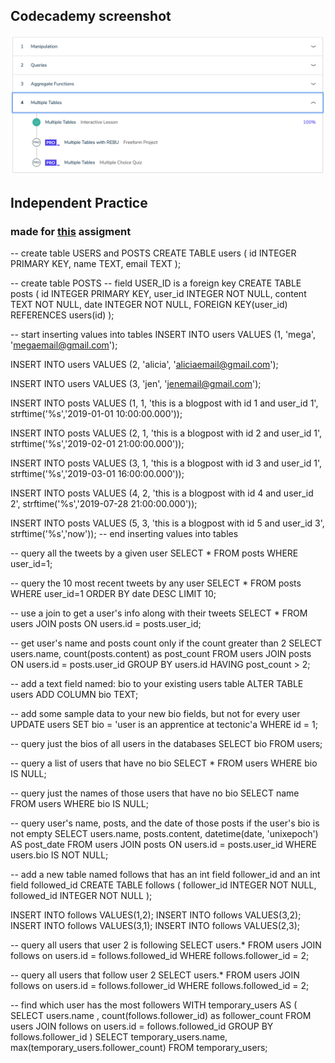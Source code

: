 ## Codecademy screenshot

![screenshot](./Codecademy_SQL_MultipleTable.png)

## Independent Practice

### made for [this](https://github.com/Techtonica/curriculum/blob/master/databases/sql-2.md) assigment

-- create table USERS and POSTS
CREATE TABLE users (
id INTEGER PRIMARY KEY,
name TEXT,
email TEXT
);

-- create table POSTS
-- field USER_ID is a foreign key
CREATE TABLE posts (
id INTEGER PRIMARY KEY,
user_id INTEGER NOT NULL,
content TEXT NOT NULL,
date INTEGER NOT NULL,
FOREIGN KEY(user_id) REFERENCES users(id)
);

-- start inserting values into tables
INSERT INTO users
VALUES (1, 'mega', 'megaemail@gmail.com');

INSERT INTO users
VALUES (2, 'alicia', 'aliciaemail@gmail.com');

INSERT INTO users
VALUES (3, 'jen', 'jenemail@gmail.com');

INSERT INTO posts
VALUES (1, 1, 'this is a blogpost with id 1 and user_id 1', strftime('%s','2019-01-01 10:00:00.000'));

INSERT INTO posts
VALUES (2, 1, 'this is a blogpost with id 2 and user_id 1', strftime('%s','2019-02-01 21:00:00.000'));

INSERT INTO posts
VALUES (3, 1, 'this is a blogpost with id 3 and user_id 1', strftime('%s','2019-03-01 16:00:00.000'));

INSERT INTO posts
VALUES (4, 2, 'this is a blogpost with id 4 and user_id 2', strftime('%s','2019-07-28 21:00:00.000'));

INSERT INTO posts
VALUES (5, 3, 'this is a blogpost with id 5 and user_id 3', strftime('%s','now'));
-- end inserting values into tables

-- query all the tweets by a given user
SELECT * FROM posts WHERE user_id=1;

-- query the 10 most recent tweets by any user
SELECT * 
FROM posts 
WHERE user_id=1
ORDER BY date DESC
LIMIT 10;

-- use a join to get a user's info along with their tweets
SELECT *
FROM users
JOIN posts ON users.id = posts.user_id;

-- get user's name and posts count only if the count greater than 2
SELECT users.name, count(posts.content) as post_count
FROM users
JOIN posts ON users.id = posts.user_id
GROUP BY users.id
HAVING post_count > 2;

-- add a text field named: bio to your existing users table
ALTER TABLE users ADD COLUMN bio TEXT;

-- add some sample data to your new bio fields, but not for every user
UPDATE users 
SET bio = 'user is an apprentice at tectonic'a
WHERE id = 1;

-- query just the bios of all users in the databases
SELECT bio FROM users;

-- query a list of users that have no bio
SELECT * FROM users WHERE bio IS NULL;

-- query just the names of those users that have no bio
SELECT name FROM users WHERE bio IS NULL;

-- query user's name, posts, and the date of those posts if the user's bio is not empty
SELECT users.name, posts.content, datetime(date, 'unixepoch') AS post_date
FROM users
JOIN posts ON users.id = posts.user_id
WHERE users.bio IS NOT NULL;

-- add a new table named follows that has an int field follower_id and an int field followed_id
CREATE TABLE follows (
follower_id INTEGER NOT NULL,
followed_id INTEGER NOT NULL
);

INSERT INTO follows VALUES(1,2);
INSERT INTO follows VALUES(3,2);
INSERT INTO follows VALUES(3,1);
INSERT INTO follows VALUES(2,3);

-- query all users that user 2 is following
SELECT users.* 
FROM users
JOIN follows on users.id = follows.followed_id
WHERE follows.follower_id = 2;

-- query all users that follow user 2
SELECT users.* 
FROM users
JOIN follows on users.id = follows.follower_id
WHERE follows.followed_id = 2;

-- find which user has the most followers
WITH temporary_users AS (
   SELECT users.name , count(follows.follower_id) as follower_count
  FROM users
  JOIN follows on users.id = follows.followed_id
  GROUP BY follows.follower_id
)
SELECT temporary_users.name, max(temporary_users.follower_count)
FROM temporary_users;
